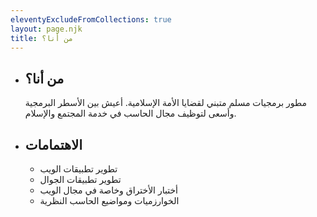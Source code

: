 ```yaml
---
eleventyExcludeFromCollections: true
layout: page.njk
title: من أنا؟
---
```


* ## من أنا؟

  مطور برمجيات مسلم متبني لقضايا الأمة الإسلامية. أعيش بين الأسطر البرمجية وأسعى لتوظيف مجال الحاسب في خدمة المجتمع والإسلام.

* ## الاهتمامات
    - تطوير تطبيقات الويب
	- تطوير تطبيقات الجوال
	- أختبار الأختراق وخاصة في مجال الويب
	- الخوارزميات ومواضيع الحاسب النظرية
